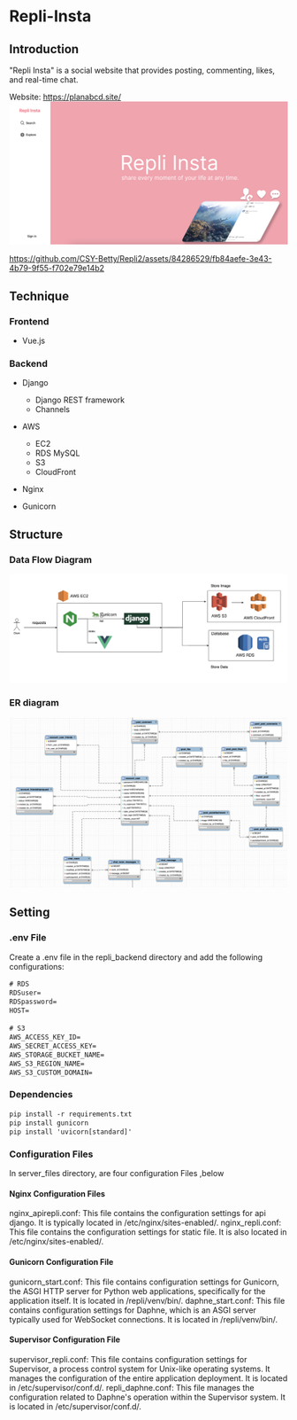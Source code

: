 # Repli-Insta

## Introduction

"Repli Insta" is a social website that provides posting, commenting, likes, and real-time chat.

Website: https://planabcd.site/
![index](./docs/index.png)

https://github.com/CSY-Betty/Repli2/assets/84286529/fb84aefe-3e43-4b79-9f55-f702e79e14b2

## Technique

### Frontend

-   Vue.js

### Backend

-   Django

    -   Django REST framework
    -   Channels

-   AWS

    -   EC2
    -   RDS MySQL
    -   S3
    -   CloudFront

-   Nginx
-   Gunicorn

## Structure

### Data Flow Diagram

![creat_post](./docs/structure.png)

### ER diagram

![er_model](./docs/ER_diagram.png)

## Setting

### .env File

Create a .env file in the repli_backend directory and add the following configurations:

```
# RDS
RDSuser=
RDSpassword=
HOST=

# S3
AWS_ACCESS_KEY_ID=
AWS_SECRET_ACCESS_KEY=
AWS_STORAGE_BUCKET_NAME=
AWS_S3_REGION_NAME=
AWS_S3_CUSTOM_DOMAIN=
```

### Dependencies

```shell
pip install -r requirements.txt
pip install gunicorn
pip install 'uvicorn[standard]'
```

### Configuration Files

In server_files directory, are four configuration Files ,below

#### Nginx Configuration Files

nginx_apirepli.conf: This file contains the configuration settings for api django. It is typically located in /etc/nginx/sites-enabled/.
nginx_repli.conf: This file contains the configuration settings for static file. It is also located in /etc/nginx/sites-enabled/.

#### Gunicorn Configuration File

gunicorn_start.conf: This file contains configuration settings for Gunicorn, the ASGI HTTP server for Python web applications, specifically for the application itself. It is located in /repli/venv/bin/.
daphne_start.conf: This file contains configuration settings for Daphne, which is an ASGI server typically used for WebSocket connections. It is located in /repli/venv/bin/.

#### Supervisor Configuration File

supervisor_repli.conf: This file contains configuration settings for Supervisor, a process control system for Unix-like operating systems. It manages the configuration of the entire application deployment. It is located in /etc/supervisor/conf.d/.
repli_daphne.conf: This file manages the configuration related to Daphne's operation within the Supervisor system. It is located in /etc/supervisor/conf.d/.
